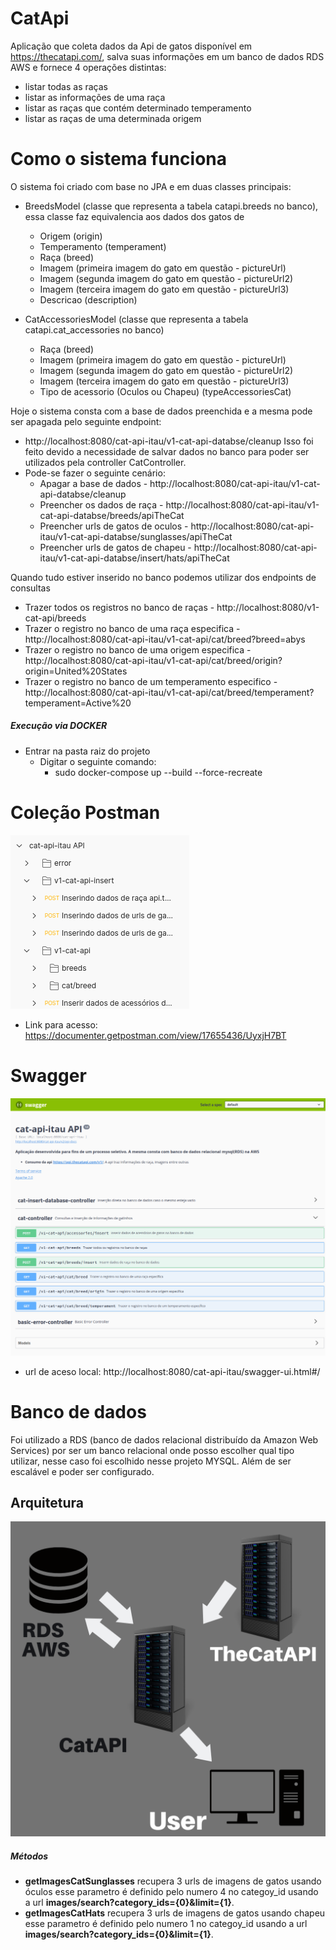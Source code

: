 # CatApi
Aplicação que coleta dados da Api de gatos disponível em https://thecatapi.com/, salva suas informações em um banco de dados RDS AWS e fornece 4 operações distintas:
- listar todas as raças
- listar as informações de uma raça 
- listar as raças que contém determinado temperamento
- listar as raças de uma determinada origem 

# Como o sistema funciona 
O sistema foi criado com base no JPA e em duas classes principais:
- BreedsModel (classe que representa a tabela catapi.breeds no banco), essa classe faz equivalencia aos dados dos gatos de 
  - Origem (origin)
  - Temperamento (temperament)
  - Raça (breed)
  - Imagem (primeira imagem do gato em questão - pictureUrl)
  - Imagem (segunda imagem do gato em questão  - pictureUrl2)
  - Imagem (terceira imagem do gato em questão  - pictureUrl3)
  - Descricao (description)

- CatAccessoriesModel (classe que representa a tabela catapi.cat_accessories no banco)
  - Raça (breed)
  - Imagem (primeira imagem do gato em questão - pictureUrl)
  - Imagem (segunda imagem do gato em questão  - pictureUrl2)
  - Imagem (terceira imagem do gato em questão  - pictureUrl3)
  - Tipo de acessorio (Oculos ou Chapeu) (typeAccessoriesCat)
  
Hoje o sistema consta com a base de dados preenchida e a mesma pode ser apagada pelo seguinte endpoint:
 - http://localhost:8080/cat-api-itau/v1-cat-api-databse/cleanup
Isso foi feito devido a necessidade de salvar dados no banco para poder ser utilizados pela controller CatController.
 - Pode-se fazer o seguinte cenário:
   - Apagar a base de dados - http://localhost:8080/cat-api-itau/v1-cat-api-databse/cleanup
   - Preencher os dados de raça - http://localhost:8080/cat-api-itau/v1-cat-api-databse/breeds/apiTheCat
   - Preencher urls de gatos de oculos - http://localhost:8080/cat-api-itau/v1-cat-api-databse/sunglasses/apiTheCat
   - Preencher urls de gatos de chapeu - http://localhost:8080/cat-api-itau/v1-cat-api-databse/insert/hats/apiTheCat
   
Quando tudo estiver inserido no banco podemos utilizar dos endpoints de consultas
 - Trazer todos os registros no banco de raças - http://localhost:8080/v1-cat-api/breeds
 - Trazer o registro no banco de uma raça especifica - http://localhost:8080/cat-api-itau/v1-cat-api/cat/breed?breed=abys
 - Trazer o registro no banco de uma origem especifica - http://localhost:8080/cat-api-itau/v1-cat-api/cat/breed/origin?origin=United%20States
 - Trazer o registro no banco de um temperamento especifico - http://localhost:8080/cat-api-itau/v1-cat-api/cat/breed/temperament?temperament=Active%20

##### Execução via DOCKER
 - Entrar na pasta raiz do projeto
   - Digitar o seguinte comando:
     - sudo docker-compose up --build --force-recreate

# Coleção Postman
![Alt text](docs/CatApiPostman.png?raw=true "Collection in Postman")
- Link para acesso: https://documenter.getpostman.com/view/17655436/UyxjH7BT


# Swagger
![Alt text](docs/swagger-cat-api.png?raw=true "Swagger")
- url de aceso local: http://localhost:8080/cat-api-itau/swagger-ui.html#/

# Banco de dados
Foi utilizado a RDS (banco de dados relacional distribuído da Amazon Web Services) por ser um banco relacional onde posso escolher qual tipo utilizar, nesse caso foi escolhido nesse projeto MYSQL.
Além de ser escalável e poder ser configurado.


## Arquitetura

![Alt text](docs/arch.png?raw=true "Architecture")

##### Métodos
- **getImagesCatSunglasses** recupera 3 urls de imagens de gatos usando óculos esse parametro é definido pelo numero 4 no categoy_id usando a url **images/search?category_ids={0}&limit={1}**.
- **getImagesCatHats** recupera 3 urls de imagens de gatos usando chapeu esse parametro é definido pelo numero 1 no categoy_id usando a url **images/search?category_ids={0}&limit={1}**.